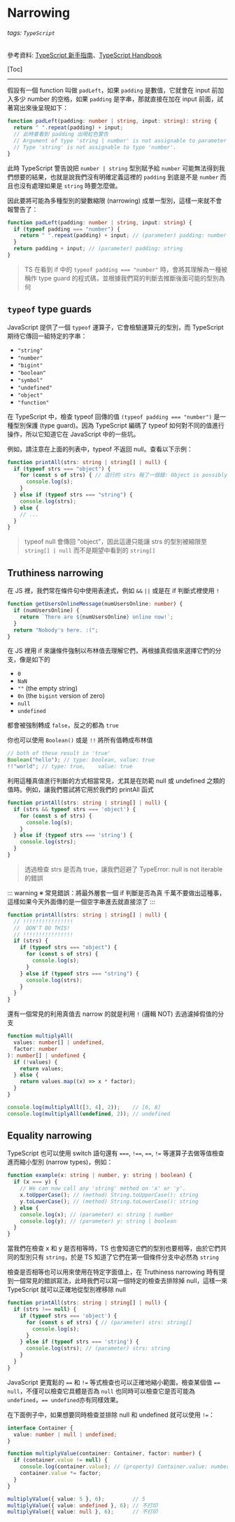 # Narrowing

###### tags: `TypeScript`

參考資料: [TypeScript 新手指南](https://willh.gitbook.io/typescript-tutorial/)、[TypeScript Handbook](https://www.typescriptlang.org/docs/handbook/intro.html)

[Toc]

---

假設有一個 function 叫做 `padLeft`，如果 `padding` 是數值，它就會在 input 前加入多少 number 的空格，如果 `padding` 是字串，那就直接在加在 input 前面，試著寫出來後呈現如下：

```ts
function padLeft(padding: number | string, input: string): string {
  return " ".repeat(padding) + input;
  // 此時會看到 padding 出現紅色警告
  // Argument of type 'string | number' is not assignable to parameter of type 'number'.
  // Type 'string' is not assignable to type 'number'.
}
```

此時 TypeScript 警告說把 `number | string` 型別賦予給 `number` 可能無法得到我們想要的結果，也就是說我們沒有明確定義這裡的 `padding` 到底是不是 `number` 而且也沒有處理如果是 `string` 時要怎麼做。

因此要將可能為多種型別的變數縮限 (narrowing) 成單一型別，這樣一來就不會報警告了：

```ts
function padLeft(padding: number | string, input: string) {
  if (typeof padding === "number") {
    return " ".repeat(padding) + input; // (parameter) padding: number
  }
  return padding + input; // (parameter) padding: string
}
```
> TS 在看到 if 中的 `typeof padding === "number"` 時，會將其理解為一種被稱作 type guard 的程式碼，並根據我們寫的判斷去推斷後面可能的型別為何

## `typeof` type guards 

JavaScript 提供了一個 `typeof` 運算子，它會檢驗運算元的型別，而 TypeScript 期待它傳回一組特定的字串：
- `"string"`
- `"number"`
- `"bigint"`
- `"boolean"`
- `"symbol"`
- `"undefined"`
- `"object"`
- `"function"`

在 TypeScript 中，檢查 typeof 回傳的值 `(typeof padding === "number")` 是一種型別保護 (type guard)。因為 TypeScript 編碼了 typeof 如何對不同的值進行操作，所以它知道它在 JavaScript 中的一些坑。

例如，請注意在上面的列表中，typeof 不返回 null。查看以下示例：

```ts
function printAll(strs: string | string[] | null) {
  if (typeof strs === "object") {
    for (const s of strs) { // 這行的 strs 報了一個錯: Object is possibly 'null'.
      console.log(s);
    }
  } else if (typeof strs === "string") {
    console.log(strs);
  } else {
    // ...
  }
}
```
> typeof null 會傳回 "object"，因此這邊只能讓 strs 的型別被縮限至 `string[] | null` 而不是期望中看到的 `string[]`


## Truthiness narrowing

在 JS 裡，我們常在條件句中使用表達式，例如 `&&` `||` 或是在 if 判斷式裡使用 `!`

```ts
function getUsersOnlineMessage(numUsersOnline: number) {
  if (numUsersOnline) {
    return `There are ${numUsersOnline} online now!`;
  }
  return "Nobody's here. :(";
}
```

在 JS 裡用 if 來讓條件強制以布林值去理解它們，再根據真假值來選擇它們的分支，像是如下的
- `0`
- `NaN`
- `""` (the empty string)
- `0n` (the `bigint` version of zero)
- `null`
- `undefined`

都會被強制轉成 `false`，反之的都為 `true`

你也可以使用 `Boolean()` 或是 `!!` 將所有值轉成布林值

```ts
// both of these result in 'true'
Boolean("hello"); // type: boolean, value: true
!!"world"; // type: true,    value: true
```

利用這種真值進行判斷的方式相當常見，尤其是在防範 null 或 undefined 之類的值時。例如，讓我們嘗試將它用於我們的 printAll 函式

```ts {2}
function printAll(strs: string | string[] | null) {
  if (strs && typeof strs === 'object') {
    for (const s of strs) {
      console.log(s);
    }
  } else if (typeof strs === 'string') {
    console.log(strs);
  }
}
```
> 透過檢查 strs 是否為 true，讓我們迴避了 TypeError: null is not iterable 的錯誤

::: warning ※ 常見錯誤：將最外層套一個 if 判斷是否為真
千萬不要做出這種事，這樣如果今天外面傳的是一個空字串進去就直接涼了
:::

```ts
function printAll(strs: string | string[] | null) {
  // !!!!!!!!!!!!!!!!
  //  DON'T DO THIS!
  // !!!!!!!!!!!!!!!!
  if (strs) {
    if (typeof strs === "object") {
      for (const s of strs) {
        console.log(s);
      }
    } else if (typeof strs === "string") {
      console.log(strs);
    }
  }
}
```

還有一個常見的利用真值去 narrow 的就是利用 `!` (邏輯 NOT) 去過濾掉假值的分支

```ts {5}
function multiplyAll(
  values: number[] | undefined,
  factor: number
): number[] | undefined {
  if (!values) {
    return values;
  } else {
    return values.map((x) => x * factor);
  }
}

console.log(multiplyAll([3, 4], 2));    // [6, 8]
console.log(multiplyAll(undefined, 2)); // undefined
```

## Equality narrowing

TypeScript 也可以使用 switch 語句還有 `===`, `!==`, `==`, `!=` 等運算子去做等值檢查進而縮小型別 (narrow types)，例如：

```ts
function example(x: string | number, y: string | boolean) {
  if (x === y) {
    // We can now call any 'string' method on 'x' or 'y'.
    x.toUpperCase(); // (method) String.toUpperCase(): string
    y.toLowerCase(); // (method) String.toLowerCase(): string
  } else {
    console.log(x); // (parameter) x: string | number
    console.log(y); // (parameter) y: string | boolean
  }
}
```

當我們在檢查 x 和 y 是否相等時，TS 也會知道它們的型別也要相等，由於它們共同的型別只有 `string`，於是 TS 知道了它們在第一個條件分支中必然為 `string`

檢查是否相等也可以用來使用在特定字面值上，在 Truthiness narrowing 時有提到一個常見的錯誤寫法，此時我們可以寫一個特定的檢查去排除掉 null，這樣一來 TypeScript 就可以正確地從型別裡移除 null

```ts {2}
function printAll(strs: string | string[] | null) {
  if (strs !== null) {
    if (typeof strs === 'object') {
      for (const s of strs) { // (parameter) strs: string[]
        console.log(s);
      }
    } else if (typeof strs === 'string') {
      console.log(strs); // (parameter) strs: string
    }
  }
}
```

JavaScript 更寬鬆的 `==` 和 `!=` 等式檢查也可以正確地縮小範圍，檢查某個值 `== null`，不僅可以檢查它具體是否為 `null` 也同時可以檢查它是否可能為 `undefined`，`== undefined`亦有同樣效果。

在下面例子中，如果想要同時檢查並排除 null 和 undefined 就可以使用 `!=`：
```ts {6}
interface Container {
  value: number | null | undefined;
}

function multiplyValue(container: Container, factor: number) {
  if (container.value != null) {
    console.log(container.value); // (property) Container.value: number
    container.value *= factor;
  }
}

multiplyValue({ value: 5 }, 6);         // 5
multiplyValue({ value: undefined }, 6); // 不打印
multiplyValue({ value: null }, 6);      // 不打印
```
